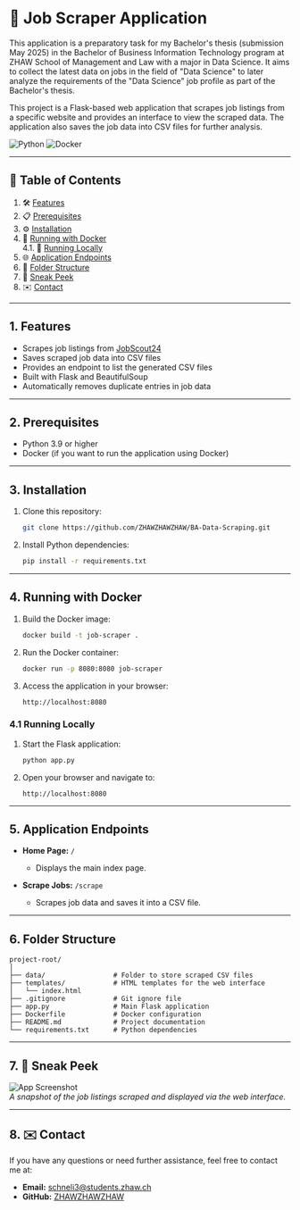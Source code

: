 # 🚀 Job Scraper Application

This application is a preparatory task for my Bachelor's thesis (submission May 2025) in the Bachelor of Business Information Technology program at ZHAW School of Management and Law with a major in Data Science. It aims to collect the latest data on jobs in the field of "Data Science" to later analyze the requirements of the "Data Science" job profile as part of the Bachelor's thesis.

This project is a Flask-based web application that scrapes job listings from a specific website and provides an interface to view the scraped data. The application also saves the job data into CSV files for further analysis.

![Python](https://img.shields.io/badge/python-3.9%2B-blue) 
![Docker](https://img.shields.io/badge/docker-supported-brightgreen) 


---

## 📖 Table of Contents

1. 🛠️ [Features](#1-features)
2. 📋 [Prerequisites](#2-prerequisites)
3. ⚙️ [Installation](#3-installation)
4. 🐳 [Running with Docker](#4-running-with-docker)  
   4.1. 🔧 [Running Locally](#41-running-locally)
5. 🌐 [Application Endpoints](#5-application-endpoints)
6. 📂 [Folder Structure](#6-folder-structure)
7. 📸 [Sneak Peek](#7-sneak-peek)
8. ✉️ [Contact](#8-contact)

---

## 1. Features

- Scrapes job listings from [JobScout24](https://www.jobscout24.ch/)
- Saves scraped job data into CSV files
- Provides an endpoint to list the generated CSV files
- Built with Flask and BeautifulSoup
- Automatically removes duplicate entries in job data

---

## 2. Prerequisites

- Python 3.9 or higher
- Docker (if you want to run the application using Docker)

---

## 3. Installation

1. Clone this repository:
   ```bash
   git clone https://github.com/ZHAWZHAWZHAW/BA-Data-Scraping.git
   ```

2. Install Python dependencies:
   ```bash
   pip install -r requirements.txt
   ```

---

## 4. Running with Docker

1. Build the Docker image:
   ```bash
   docker build -t job-scraper .
   ```

2. Run the Docker container:
   ```bash
   docker run -p 8080:8080 job-scraper
   ```

3. Access the application in your browser:
   ```
   http://localhost:8080
   ```

### 4.1 Running Locally

1. Start the Flask application:
   ```bash
   python app.py
   ```

2. Open your browser and navigate to:
   ```
   http://localhost:8080
   ```

---

## 5. Application Endpoints

- **Home Page:** `/`
  - Displays the main index page.

- **Scrape Jobs:** `/scrape`
  - Scrapes job data and saves it into a CSV file. 

---

## 6. Folder Structure

```
project-root/
│
├── data/                 # Folder to store scraped CSV files
├── templates/            # HTML templates for the web interface
│   └── index.html
├── .gitignore            # Git ignore file
├── app.py                # Main Flask application
├── Dockerfile            # Docker configuration
├── README.md             # Project documentation
└── requirements.txt      # Python dependencies
```

---

## 7. 📸 Sneak Peek

![App Screenshot](https://via.placeholder.com/800x400?text=Screenshot+Placeholder)  
_A snapshot of the job listings scraped and displayed via the web interface._

---

## 8. ✉️ Contact

If you have any questions or need further assistance, feel free to contact me at:

- **Email:** schneli3@students.zhaw.ch
- **GitHub:** [ZHAWZHAWZHAW](https://github.com/ZHAWZHAWZHAW)
